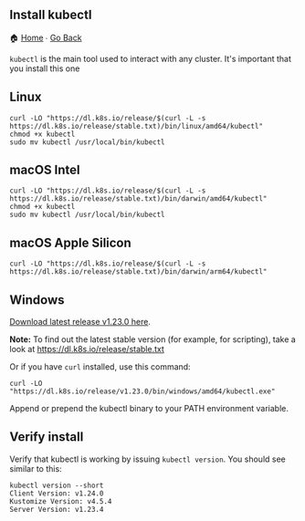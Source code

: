 Install kubectl
---
🏠 [Home](/workshops/preparations/README.md) ∙ [Go Back](/workshops/preparations/02-install-client-tools.md)

`kubectl` is the main tool used to interact with any cluster. It's important that you install this one

## Linux
```
curl -LO "https://dl.k8s.io/release/$(curl -L -s https://dl.k8s.io/release/stable.txt)/bin/linux/amd64/kubectl"
chmod +x kubectl
sudo mv kubectl /usr/local/bin/kubectl
```

## macOS Intel
```
curl -LO "https://dl.k8s.io/release/$(curl -L -s https://dl.k8s.io/release/stable.txt)/bin/darwin/amd64/kubectl"
chmod +x kubectl
sudo mv kubectl /usr/local/bin/kubectl
```

## macOS Apple Silicon
```
curl -LO "https://dl.k8s.io/release/$(curl -L -s https://dl.k8s.io/release/stable.txt)/bin/darwin/arm64/kubectl"
```

## Windows
[Download latest release v1.23.0 here](https://dl.k8s.io/release/v1.23.0/bin/windows/amd64/kubectl.exe).

**Note:** To find out the latest stable version (for example, for scripting), take a look at https://dl.k8s.io/release/stable.txt

Or if you have `curl` installed, use this command:
```
curl -LO "https://dl.k8s.io/release/v1.23.0/bin/windows/amd64/kubectl.exe"
```
Append or prepend the kubectl binary to your PATH environment variable.

## Verify install
Verify that kubectl is working by issuing `kubectl version`. You should see similar to this:
```
kubectl version --short
Client Version: v1.24.0
Kustomize Version: v4.5.4
Server Version: v1.23.4
```